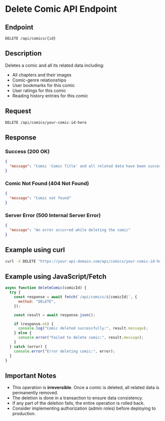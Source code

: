 # Delete Comic API Endpoint

## Endpoint

`DELETE /api/comics/{id}`

## Description

Deletes a comic and all its related data including:

- All chapters and their images
- Comic-genre relationships
- User bookmarks for this comic
- User ratings for this comic
- Reading history entries for this comic

## Request

```http
DELETE /api/comics/your-comic-id-here
```

## Response

### Success (200 OK)

```json
{
  "message": "Comic 'Comic Title' and all related data have been successfully deleted"
}
```

### Comic Not Found (404 Not Found)

```json
{
  "message": "Comic not found"
}
```

### Server Error (500 Internal Server Error)

```json
{
  "message": "An error occurred while deleting the comic"
}
```

## Example using curl

```bash
curl -X DELETE "https://your-api-domain.com/api/comics/your-comic-id-here"
```

## Example using JavaScript/Fetch

```javascript
async function deleteComic(comicId) {
  try {
    const response = await fetch(`/api/comics/${comicId}`, {
      method: "DELETE",
    });

    const result = await response.json();

    if (response.ok) {
      console.log("Comic deleted successfully:", result.message);
    } else {
      console.error("Failed to delete comic:", result.message);
    }
  } catch (error) {
    console.error("Error deleting comic:", error);
  }
}
```

## Important Notes

- This operation is **irreversible**. Once a comic is deleted, all related data is permanently removed.
- The deletion is done in a transaction to ensure data consistency.
- If any part of the deletion fails, the entire operation is rolled back.
- Consider implementing authorization (admin roles) before deploying to production.
